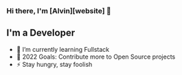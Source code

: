 ### Hi there, I'm [Alvin][website] 👋 

## I'm a Developer

- 🔭 I’m currently learning Fullstack
- 🥅 2022 Goals: Contribute more to Open Source projects
- ⚡ Stay hungry, stay foolish